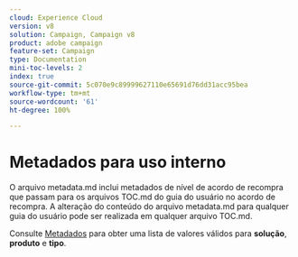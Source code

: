 ```yaml
---
cloud: Experience Cloud
version: v8
solution: Campaign, Campaign v8
product: adobe campaign
feature-set: Campaign
type: Documentation
mini-toc-levels: 2
index: true
source-git-commit: 5c070e9c89999627110e65691d76dd31acc95bea
workflow-type: tm+mt
source-wordcount: '61'
ht-degree: 100%

---
```



# Metadados para uso interno

O arquivo metadata.md inclui metadados de nível de acordo de recompra que passam para os arquivos TOC.md do guia do usuário no acordo de recompra. A alteração do conteúdo do arquivo metadata.md para qualquer guia do usuário pode ser realizada em qualquer arquivo TOC.md.

Consulte [Metadados](https://experienceleague.adobe.com/docs/authoring-guide-exl/using/editing/user-guide-setup/metadata.html?lang=pt-BR) para obter uma lista de valores válidos para **solução**, **produto** e **tipo**.
